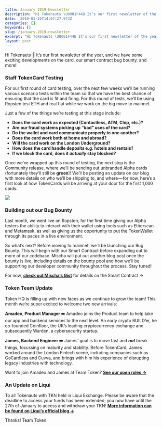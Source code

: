 ```yaml
---
title: January 2019 Newsletter
description: "Hi Tokenauts \U0001F44B It’s our first newsletter of the year, and we have some exciting developments on the card, our smart contract bug bounty…"
date: '2019-01-25T14:07:27.973Z'
categories: []
keywords: []
slug: /january-2019-newsletter
excerpt: "Hi Tokenauts \U0001F44B It’s our first newsletter of the year, and we have some exciting developments on the card, our smart contract bug bounty…"
layout: post
---
```


Hi Tokenauts 👋 It’s our first newsletter of the year, and we have some exciting developments on the card, our smart contract bug bounty, and more!

### Staff TokenCard Testing

For our first round of card testing, over the next few weeks we’ll be running various scenario tests within the team so that we have the best chance of ensuring that the card is fit and firing. For this round of tests, we’ll be using Ropsten test ETH and real fiat while we work on the big move to mainnet.

Just a few of the things we’re testing at this stage include:

*   **Does the card work as expected (Contactless, ATM, Chip, etc.)?**
*   **Are our fraud systems picking up “bad” uses of the card?**
*   **Do the wallet and card communicate properly to one another?**
*   **Does the card work both at home and abroad?**
*   **Will the card work on the London Underground?**
*   **How does the card handle deposits e.g. hotels and rentals?**
*   **If we block the card, does it _actually_ stay blocked?**

Once we’ve wrapped up this round of testing, the next step is the Community release, where we’ll be sending out unbranded Alpha cards (fortunately they’ll still be **green**)! We’ll be posting an update on our blog with more details on who we’ll be shipping to, and where — for now, here’s a first look at how TokenCards will be arriving at your door for the first 1,000 cards.

![](/images/1__gJXPM8oDLzBfwGOASlDm8w.png)

### Building out our Bug Bounty

Last month, we went live on Ropsten, for the first time giving our Alpha testers the ability to interact with their wallet using tools such as Etherscan and Metamask, as well as giving us the opportunity to put the TokenWallet through its paces in a live environment.

So what’s next? Before moving to mainnet, we’ll be launching our Bug Bounty. This will begin with our Smart Contract before expanding out to more of our codebase. Mischa will put out another blog post once the bounty is live, including details on the bounty pool and how we’ll be supporting our developer community throughout the process. Stay tuned!

For now, [**check out Mischa’s Gist**](https://gist.github.com/mischat/ca899c58bca9b89b7a9969c56a7b7b01) for details on the Smart Contract →

### Token Team Update

Token HQ is filling up with new faces as we continue to grow the team! This month we’re super excited to welcome two new arrivals:

**Amadeo, Product Manager ➡️** Amadeo joins the Product team to help take our app and backend services to the next level. An early crypto BUILD’er, he co-founded Coinfloor, the UK’s leading cryptocurrency exchange and subsequently Warden, a cybersecurity startup.

**James, Backend Engineer ➡️** James’ goal is to move fast and **_not_** break things, focussing on maturity and stability. Before TokenCard, James worked around the London Fintech scene, including companies such as GoCardless and Cuvva, and brings with him his experience of disrupting legacy industries with technology.

Want to join Amadeo and James at Team Token? [**See our open roles →**](https://tokencard.workable.com)

### **An Update on Liqui**

To all Tokenauts with TKN held in Liqui Exchange. Please be aware that the deadline to access your funds has been extended; you now have until the 27th of January to access and withdraw your TKN! [**More information can be found on Liqui’s official blog →**](https://liqui.io/News/#/article/3)

Thanks! Team Token